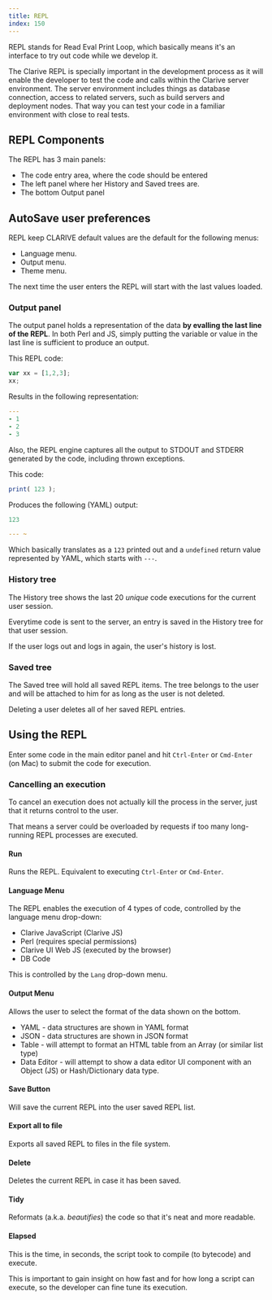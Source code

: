 ```yaml
---
title: REPL
index: 150
---
```


REPL stands for Read Eval Print Loop, which 
basically means it's an interface to try out code
while we develop it. 

The Clarive REPL is specially important in the development
process as it will enable the developer to test the code
and calls within the Clarive server environment. The server 
environment includes things as database connection, 
access to related servers, such as build servers and 
deployment nodes. That way you can test your code in a familiar 
environment with close to real tests. 

## REPL Components

The REPL has 3 main panels:

- The code entry area, where the code should be entered
- The left panel where her History and Saved trees are. 
- The bottom Output panel

## AutoSave user preferences

REPL keep CLARIVE default values are the default for the following menus:

- Language menu.
- Output menu.
- Theme	menu.

The next time the user enters the REPL will start with the last values loaded.

### Output panel

The output panel holds a representation of the data 
**by evalling the last line of the REPL**. In both 
Perl and JS, simply putting the variable or value in the last line 
is sufficient to produce an output.

This REPL code:

```javascript
var xx = [1,2,3];
xx;
```

Results in the following representation:

```yaml
---
- 1
- 2
- 3
```

Also, the REPL engine captures all the output to STDOUT and STDERR
generated by the code, including thrown exceptions.

This code:

```javascript
print( 123 );
```

Produces the following (YAML) output:

```yaml
123

--- ~
```

Which basically translates as a `123` printed out and a `undefined` 
return value represented by YAML, which starts with `---`. 

### History tree

The History tree shows the last 20 *unique* code executions for 
the current user session. 

Everytime code is sent to the server, an entry is saved in the 
History tree for that user session.

If the user logs out and logs in again, the user's history is lost. 

### Saved tree

The Saved tree will hold all saved REPL items. The tree belongs to
the user and will be attached to him for as long as the user is not deleted. 

Deleting a user deletes all of her saved REPL entries.

## Using the REPL

Enter some code in the main editor panel and hit `Ctrl-Enter` or `Cmd-Enter` (on Mac) 
to submit the code for execution.

### Cancelling an execution

To cancel an execution does not actually kill the process
in the server, just that it returns control to the user. 

That means a server could be overloaded by requests 
if too many long-running REPL processes are executed. 

#### Run

Runs the REPL. Equivalent to executing `Ctrl-Enter` or `Cmd-Enter`. 

#### Language Menu

The REPL enables the execution of 4 types of code, controlled 
by the language menu drop-down:

- Clarive JavaScript (Clarive JS)
- Perl (requires special permissions)
- Clarive UI Web JS (executed by the browser)
- DB Code

This is controlled by the `Lang` drop-down menu.

#### Output Menu

Allows the user to select the format of the data
shown on the bottom. 

- YAML - data structures are shown in YAML format
- JSON - data structures are shown in JSON format
- Table - will attempt to format an HTML table from an Array (or similar list type) 
- Data Editor - will attempt to show a data editor UI component with an Object (JS) or Hash/Dictionary data type. 

#### Save Button

Will save the current REPL into the user saved 
REPL list. 

#### Export all to file

Exports all saved REPL to files in the file system. 

#### Delete

Deletes the current REPL in case it has been saved.

#### Tidy 

Reformats (a.k.a. *beautifies*) the code so that it's neat 
and more readable. 

#### Elapsed

This is the time, in seconds, the script took to compile (to bytecode) and execute. 

This is important to gain insight on how fast and for how long a script can execute,
so the developer can fine tune its execution. 

